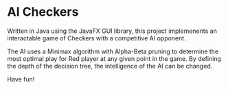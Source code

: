 # AI Checkers

Written in Java using the JavaFX GUI library, this project implemenents an interactable game of Checkers with a competitive AI opponent.

The AI uses a Minimax algorithm with Alpha-Beta pruning to determine the most optimal play for Red player at any given point in the game. By defining the depth of the decision tree, the intelligence of the AI can be changed.

Have fun!
